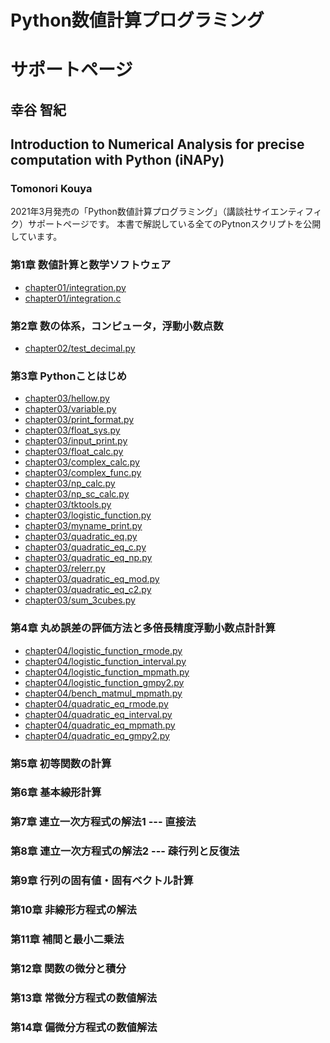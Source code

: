 # Python数値計算プログラミング
# サポートページ
## 幸谷 智紀
## Introduction to Numerical Analysis for precise computation with Python (iNAPy)
### Tomonori Kouya

2021年3月発売の「Python数値計算プログラミング」（講談社サイエンティフィク）サポートページです。
本書で解説している全てのPytnonスクリプトを公開しています。

### 第1章 数値計算と数学ソフトウェア
- [chapter01/integration.py](https://github.com/tkouya/inapy/blob/master/chapter01/integration.py)
- [chapter01/integration.c](https://github.com/tkouya/inapy/blob/master/chapter01/integration.c)

### 第2章 数の体系，コンピュータ，浮動小数点数
- [chapter02/test_decimal.py](https://github.com/tkouya/inapy/blob/master/chapter02/test_decimal.py)

### 第3章 Pythonことはじめ
- [chapter03/hellow.py](https://github.com/tkouya/inapy/blob/master/chapter03/hellow.py)
- [chapter03/variable.py](https://github.com/tkouya/inapy/blob/master/chapter03/variable.py)
- [chapter03/print_format.py](https://github.com/tkouya/inapy/blob/master/chapter03/print_format.py)
- [chapter03/float_sys.py](https://github.com/tkouya/inapy/blob/master/chapter03/float_sys.py)
- [chapter03/input_print.py](https://github.com/tkouya/inapy/blob/master/chapter03/input_print.py)
- [chapter03/float_calc.py](https://github.com/tkouya/inapy/blob/master/chapter03/float_calc.py)
- [chapter03/complex_calc.py](https://github.com/tkouya/inapy/blob/master/chapter03/complex_calc.py)
- [chapter03/complex_func.py](https://github.com/tkouya/inapy/blob/master/chapter03/complex_func.py)
- [chapter03/np_calc.py](https://github.com/tkouya/inapy/blob/master/chapter03/np_calc.py)
- [chapter03/np_sc_calc.py](https://github.com/tkouya/inapy/blob/master/chapter03/np_sc_calc.py)
- [chapter03/tktools.py](https://github.com/tkouya/inapy/blob/master/chapter03/tktools.py)
- [chapter03/logistic_function.py](https://github.com/tkouya/inapy/blob/master/chapter03/logistic_function.py)
- [chapter03/myname_print.py](https://github.com/tkouya/inapy/blob/master/chapter03/myname_print.py)
- [chapter03/quadratic_eq.py](https://github.com/tkouya/inapy/blob/master/chapter03/quadratic_eq.py)
- [chapter03/quadratic_eq_c.py](https://github.com/tkouya/inapy/blob/master/chapter03/quadratic_eq_c.py)
- [chapter03/quadratic_eq_np.py](https://github.com/tkouya/inapy/blob/master/chapter03/quadratic_eq_np.py)
- [chapter03/relerr.py](https://github.com/tkouya/inapy/blob/master/chapter03/relerr.py)
- [chapter03/quadratic_eq_mod.py](https://github.com/tkouya/inapy/blob/master/chapter03/quadratic_eq_mod.py)
- [chapter03/quadratic_eq_c2.py](https://github.com/tkouya/inapy/blob/master/chapter03/quadratic_eq_c2.py)
- [chapter03/sum_3cubes.py](https://github.com/tkouya/inapy/blob/master/chapter03/sum_3cubes.py)

### 第4章 丸め誤差の評価方法と多倍長精度浮動小数点計計算
- [chapter04/logistic_function_rmode.py](https://github.com/tkouya/inapy/blob/master/chapter04/logistic_function_rmode.py)
- [chapter04/logistic_function_interval.py](https://github.com/tkouya/inapy/blob/master/chapter04/logistic_function_interval.py)
- [chapter04/logistic_function_mpmath.py](https://github.com/tkouya/inapy/blob/master/chapter04/logistic_function_mpmath.py)
- [chapter04/logistic_function_gmpy2.py](https://github.com/tkouya/inapy/blob/master/chapter04/logistic_function_gmpy2.py)
- [chapter04/bench_matmul_mpmath.py](https://github.com/tkouya/inapy/blob/master/chapter04/bench_matmul_mpmath.py)
- [chapter04/quadratic_eq_rmode.py](https://github.com/tkouya/inapy/blob/master/chapter04/quadratic_eq_rmode.py)
- [chapter04/quadratic_eq_interval.py](https://github.com/tkouya/inapy/blob/master/chapter04/quadratic_eq_interval.py)
- [chapter04/quadratic_eq_mpmath.py](https://github.com/tkouya/inapy/blob/master/chapter04/quadratic_eq_mpmath.py)
- [chapter04/quadratic_eq_gmpy2.py](https://github.com/tkouya/inapy/blob/master/chapter04/quadratic_eq_gmpy2.py)

### 第5章 初等関数の計算

### 第6章 基本線形計算 

### 第7章 連立一次方程式の解法1 --- 直接法

### 第8章 連立一次方程式の解法2 --- 疎行列と反復法

### 第9章 行列の固有値・固有ベクトル計算

### 第10章 非線形方程式の解法

### 第11章 補間と最小二乗法 

### 第12章 関数の微分と積分 

### 第13章 常微分方程式の数値解法 

### 第14章 偏微分方程式の数値解法


<!--
# -------------------------------------
# Copyright (c) 2021 Tomonori Kouya
# All rights reserved.
# -------------------------------------
-->

